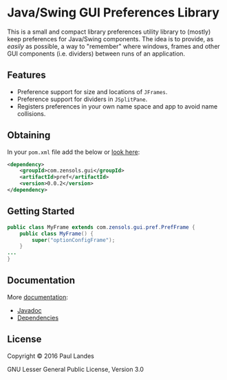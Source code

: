 Java/Swing GUI Preferences Library
==================================

This is a small and compact library preferences utility library to (mostly)
keep preferences for Java/Swing components.  The idea is to provide, as
*easily* as possible, a way to "remember" where windows,
frames and other GUI components (i.e. dividers) between runs of an application.

Features
--------
* Preference support for size and locations of `JFrames`.
* Preference support for dividers in `JSplitPane`.
* Registers preferences in your own name space and app to avoid name
  collisions.

Obtaining
---------
In your `pom.xml` file add the below or [look here](https://plandes.github.io/guipref/dependency-info.html):
```xml
<dependency>
    <groupId>com.zensols.gui</groupId>
    <artifactId>pref</artifactId>
    <version>0.0.2</version>
</dependency>
```

Getting Started
---------------
```java
public class MyFrame extends com.zensols.gui.pref.PrefFrame {
    public class MyFrame() {
        super("optionConfigFrame");
    }
...
}
```

Documentation
-------------
More [documentation](https://plandes.github.io/guipref/):
* [Javadoc](https://plandes.github.io/guipref/apidocs/index.html)
* [Dependencies](https://plandes.github.io/guipref/dependencies.html)

License
-------
Copyright © 2016 Paul Landes

GNU Lesser General Public License, Version 3.0
